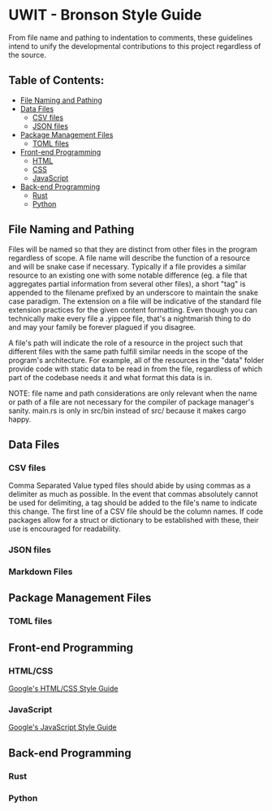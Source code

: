 # UWIT - Bronson Style Guide
From file name and pathing to indentation to comments, these guidelines intend to unify the developmental contributions to this project regardless of the source.

## Table of Contents:
  - [File Naming and Pathing](#file-naming-and-pathing)
  - [Data Files](#data-files)
    - [CSV files](#csv-files)
    - [JSON files](#json-files)
  - [Package Management Files](#package-management-files)
    - [TOML files](#toml-files)
  - [Front-end Programming](#front-end-programming)
    - [HTML](#html)
    - [CSS](#css)
    - [JavaScript](#javascript)
  - [Back-end Programming](#back-end-programming)
    - [Rust](#rust)
    - [Python](#python)


## File Naming and Pathing
Files will be named so that they are distinct from other files in the program regardless of scope. A file name will describe the function of a resource and will be snake case if necessary. Typically if a file provides a similar resource to an existing one with some notable difference (eg. a file that aggregates partial information from several other files), a short "tag" is appended to the filename prefixed by an underscore to maintain the snake case paradigm. The extension on a file will be indicative of the standard file extension practices for the given content formatting. Even though you can technically make every file a .yippee file, that's a nightmarish thing to do and may your family be forever plagued if you disagree.

A file's path will indicate the role of a resource in the project such that different files with the same path fulfill similar needs in the scope of the program's architecture. For example, all of the resources in the "data" folder provide code with static data to be read in from the file, regardless of which part of the codebase needs it and what format this data is in.

NOTE: file name and path considerations are only relevant when the name or path of a file are not necessary for the compiler of package manager's sanity. main.rs is only in src/bin instead of src/ because it makes cargo happy.


## Data Files
### CSV files
Comma Separated Value typed files should abide by using commas as a delimiter as much as possible. In the event that commas absolutely cannot be used for delimiting, a tag should be added to the file's name to indicate this change. The first line of a CSV file should be the column names. If code packages allow for a struct or dictionary to be established with these, their use is encouraged for readability.

### JSON files

### Markdown Files


## Package Management Files
### TOML files


## Front-end Programming
### HTML/CSS
[Google's HTML/CSS Style Guide](https://google.github.io/styleguide/htmlcssguide.html)

### JavaScript
[Google's JavaScript Style Guide](https://google.github.io/styleguide/htmlcssguide.html)

## Back-end Programming
### Rust

### Python